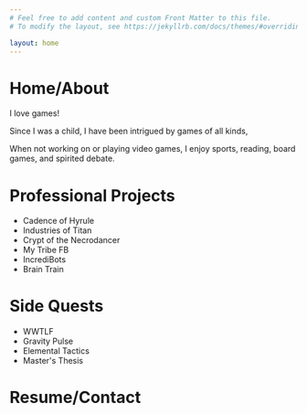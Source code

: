 ```yaml
---
# Feel free to add content and custom Front Matter to this file.
# To modify the layout, see https://jekyllrb.com/docs/themes/#overriding-theme-defaults

layout: home
---
```


# Home/About

I love games!

Since I was a child, I have been intrigued by games of all kinds, 

When not working on or playing video games, I enjoy sports, reading, board games, and spirited debate.

# Professional Projects
- Cadence of Hyrule
- Industries of Titan
- Crypt of the Necrodancer
- My Tribe FB
- IncrediBots
- Brain Train

# Side Quests
- WWTLF
- Gravity Pulse
- Elemental Tactics
- Master's Thesis

# Resume/Contact
